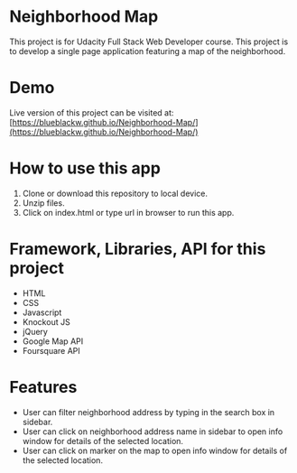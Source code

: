 # Neighborhood Map
This project is for Udacity Full Stack Web Developer course. This project is to develop a single page application featuring a map of the neighborhood. 

# Demo
Live version of this project can be visited at: [https://blueblackw.github.io/Neighborhood-Map/](https://blueblackw.github.io/Neighborhood-Map/)

# How to use this app
1. Clone or download this repository to local device.
2. Unzip files.
3. Click on index.html or type url in browser to run this app.

# Framework, Libraries, API for this project
- HTML
- CSS
- Javascript
- Knockout JS
- jQuery
- Google Map API
- Foursquare API

# Features
- User can filter neighborhood address by typing in the search box in sidebar.
- User can click on neighborhood address name in sidebar to open info window for details of the selected location.
- User can click on marker on the map to open info window for details of the selected location.


